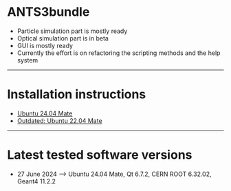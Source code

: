 # ANTS3bundle

* Particle simulation part is mostly ready
* Optical simulation part is in beta
* GUI is mostly ready
* Currently the effort is on refactoring the scripting methods and the help system

---

# Installation instructions
* [Ubuntu 24.04 Mate](https://github.com/andrmor/ANTS3bundle/wiki/Install_Ubuntu24.04)
* [Outdated: Ubuntu 22.04 Mate](https://github.com/andrmor/ANTS3bundle/wiki/Install_Ubuntu22.04)
 
 ---

 # Latest tested software versions

* 27 June 2024 --> Ubuntu 24.04 Mate, Qt 6.7.2, CERN ROOT 6.32.02, Geant4 11.2.2
